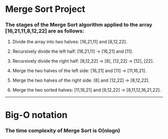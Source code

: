 # Merge Sort Project

<h3>The stages of the Merge Sort algorithm applied to the array [16,21,11,8,12,22] are as follows:</h3>

1. Divide the array into two halves: [16,21,11] and [8,12,22].

2. Recursively divide the left half: [16,21,11] -> [16,21] and [11].

3. Recursively divide the right half: [8,12,22] -> [8], [12,22] -> [12], [22].

4. Merge the two halves of the left side: [16,21] and [11] -> [11,16,21].

5. Merge the two halves of the right side: [8] and [12,22] -> [8,12,22].

6. Merge the two sorted halves: [11,16,21] and [8,12,22] -> [8,11,12,16,21,22].

---
# Big-O notation

<h3>The time complexity of Merge Sort is O(nlogn) </h3>
